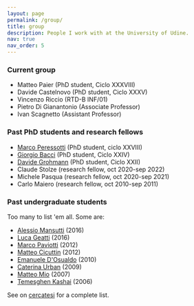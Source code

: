 ```yaml
---
layout: page
permalink: /group/
title: group
description: People I work with at the University of Udine.
nav: true
nav_order: 5
---
```


### Current group
- Matteo Paier (PhD student, Ciclo XXXVIII)
- Davide Castelnovo (PhD student, Ciclo XXXV)
- Vincenzo Riccio (RTD-B INF/01)
- Pietro Di Gianantonio (Associate Professor)
- Ivan Scagnetto (Assistant Professor)

### Past PhD students and research fellows
- [Marco Peressotti](https://uniud.academia.edu/MarcoPeressotti) (PhD student, ciclo XXVIII)
- [Giorgio Bacci](http://people.cs.aau.dk/~grbacci/) (PhD student, Ciclo XXIV)
- [Davide Grohmann](http://dk.linkedin.com/pub/davide-grohmann/38/b3a/535) (PhD student, Ciclo XXII)
- Claude Stolze (research fellow, oct 2020-sep 2022)
- Michele Pasqua (research fellow, oct 2020-sep 2021)
- Carlo Maiero (research fellow, oct 2010-sep 2011)

### Past undergraduate students
Too many to list 'em all. Some are:
- [Alessio Mansutti](https://alessiomansutti.github.io) (2016)
- [Luca Geatti](https://users.dimi.uniud.it/~luca.geatti/) (2016)
- [Marco Paviotti](https://mpaviotti.github.io) (2012)
- [Matteo Cicuttin](http://www.matteocicuttin.it) (2012)
- [Emanuele D'Osualdo](https://www.emanueledosualdo.com) (2010)
- [Caterina Urban](http://www.di.ens.fr/~urban/Home_Page.html) (2009)
- [Matteo Mio](https://sites.google.com/site/miomatteo/) (2007)
- [Temesghen Kashai](http://www.lememta.info/) (2006)

See on [cercatesi](https://servizi.amm.uniud.it/CercaTesi/Home/Advanced/) for a complete list.